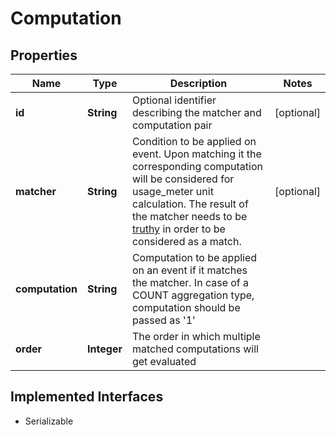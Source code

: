 

# Computation


## Properties

| Name | Type | Description | Notes |
|------------ | ------------- | ------------- | -------------|
|**id** | **String** | Optional identifier describing the matcher and computation pair |  [optional] |
|**matcher** | **String** | Condition to be applied on event. Upon matching it the corresponding computation will be considered for usage_meter unit calculation. The result of the matcher needs to be [truthy](https://jsonlogic.com/truthy.html) in order to be considered as a match.  |  [optional] |
|**computation** | **String** | Computation to be applied on an event if it matches the matcher. In case of a COUNT aggregation type, computation should be passed as &#39;1&#39;  |  |
|**order** | **Integer** | The order in which multiple matched computations will get evaluated |  |


## Implemented Interfaces

* Serializable


